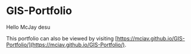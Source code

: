 # GIS-Portfolio
Hello McJay desu

This portfolio can also be viewed by visiting [https://mciav.github.io/GIS-Portfolio/](https://mciav.github.io/GIS-Portfolio/).

